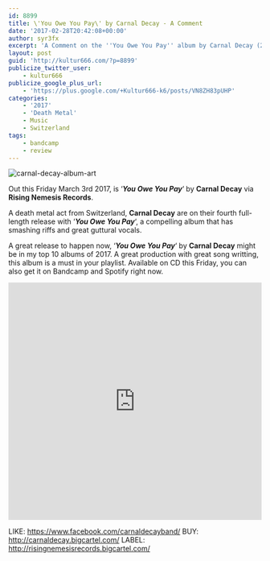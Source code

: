 ```yaml
---
id: 8899
title: \'You Owe You Pay\' by Carnal Decay - A Comment
date: '2017-02-28T20:42:08+00:00'
author: syr3fx
excerpt: 'A Comment on the ''You Owe You Pay'' album by Carnal Decay (2017).'
layout: post
guid: 'http://kultur666.com/?p=8899'
publicize_twitter_user:
    - kultur666
publicize_google_plus_url:
    - 'https://plus.google.com/+Kultur666-k6/posts/VN8ZH83pUHP'
categories:
    - '2017'
    - 'Death Metal'
    - Music
    - Switzerland
tags:
    - bandcamp
    - review
---
```


![carnal-decay-album-art](http://localhost:8080/wp-content/uploads/2017/02/carnal-decay-album-art.jpg)

Out this Friday March 3rd 2017, is ‘***You Owe You Pay***‘ by **Carnal Decay** via **Rising Nemesis Records**.

A death metal act from Switzerland, **Carnal Decay** are on their fourth full-length release with ‘***You Owe You Pay***‘, a compelling album that has smashing riffs and great guttural vocals.

A great release to happen now, ‘***You Owe You Pay***‘ by **Carnal Decay** might be in my top 10 albums of 2017. A great production with great song writting, this album is a must in your playlist. Available on CD this Friday, you can also get it on Bandcamp and Spotify right now.

<iframe style="border: 0; width: 100%; height: 472px;" src="https://bandcamp.com/EmbeddedPlayer/album=1750093701/size=large/bgcol=333333/linkcol=e99708/tracklist=false/transparent=true/" seamless></iframe>

LIKE: <https://www.facebook.com/carnaldecayband/>
BUY: <http://carnaldecay.bigcartel.com/>
LABEL: <http://risingnemesisrecords.bigcartel.com/>